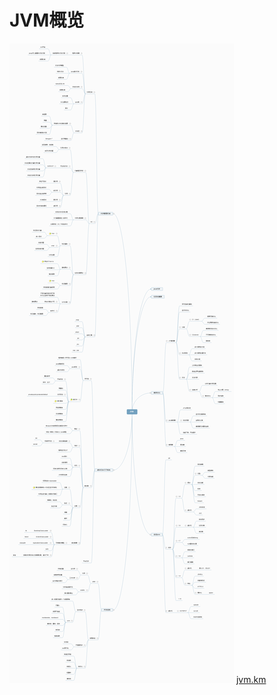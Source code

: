 # JVM概览
<a href="/_posts/jvm.png" target="_blank"><img src="/_posts/jvm.png"></a>
<a href="/_posts/jvm.km" target="_blank">jvm.km</a>


  

  